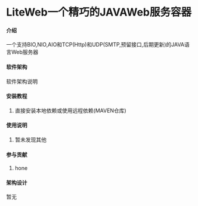 # LiteWeb一个精巧的JAVAWeb服务容器

#### 介绍
一个支持BIO,NIO,AIO和TCP(Http)和UDP(SMTP,预留接口,后期更新)的JAVA语言Web服务器

#### 软件架构
软件架构说明


#### 安装教程

1.  直接安装本地依赖或使用远程依赖(MAVEN仓库)

#### 使用说明

1.  暂未发现其他

#### 参与贡献

1.  hone


#### 架构设计

暂无
